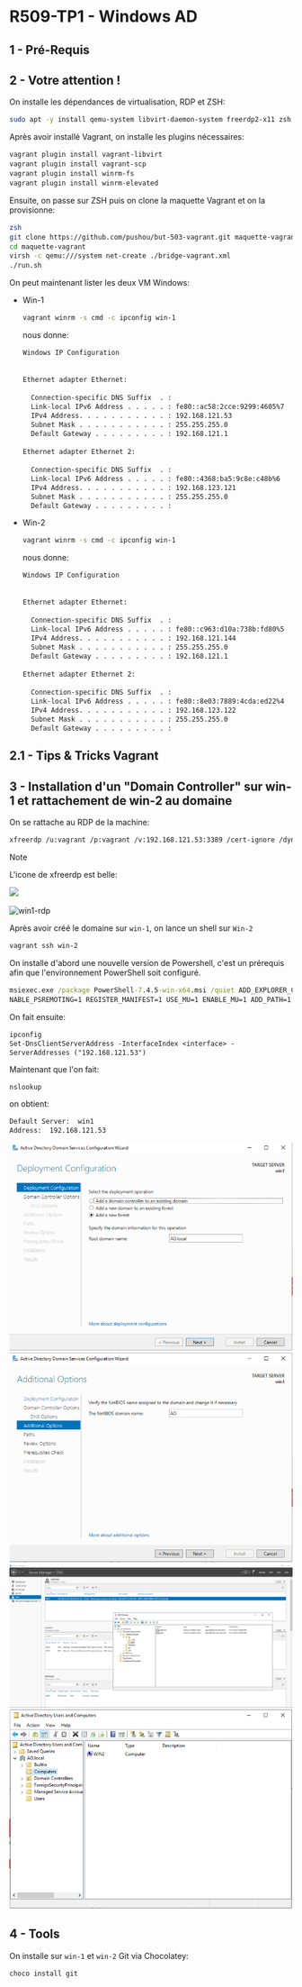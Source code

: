 # R509-TP1 - Windows AD

## 1 - Pré-Requis

## 2 - Votre attention !

On installe les dépendances de virtualisation, RDP et ZSH:

```sh
sudo apt -y install qemu-system libvirt-daemon-system freerdp2-x11 zsh
```

Après avoir installé Vagrant, on installe les plugins nécessaires:

```sh
vagrant plugin install vagrant-libvirt
vagrant plugin install vagrant-scp
vagrant plugin install winrm-fs
vagrant plugin install winrm-elevated
```

Ensuite, on passe sur ZSH puis on clone la maquette Vagrant
et on la provisionne:

```sh
zsh
git clone https://github.com/pushou/but-503-vagrant.git maquette-vagrant
cd maquette-vagrant
virsh -c qemu:///system net-create ./bridge-vagrant.xml
./run.sh
```

On peut maintenant lister les deux VM Windows:

- Win-1

  ```sh
  vagrant winrm -s cmd -c ipconfig win-1
  ```

  nous donne:

  ```pwsh
  Windows IP Configuration


  Ethernet adapter Ethernet:

    Connection-specific DNS Suffix  . : 
    Link-local IPv6 Address . . . . . : fe80::ac58:2cce:9299:4605%7
    IPv4 Address. . . . . . . . . . . : 192.168.121.53
    Subnet Mask . . . . . . . . . . . : 255.255.255.0
    Default Gateway . . . . . . . . . : 192.168.121.1

  Ethernet adapter Ethernet 2:

    Connection-specific DNS Suffix  . : 
    Link-local IPv6 Address . . . . . : fe80::4368:ba5:9c8e:c48b%6
    IPv4 Address. . . . . . . . . . . : 192.168.123.121
    Subnet Mask . . . . . . . . . . . : 255.255.255.0
    Default Gateway . . . . . . . . . : 
  ```

- Win-2

  ```sh
  vagrant winrm -s cmd -c ipconfig win-1
  ```

  nous donne:

  ```pwsh
  Windows IP Configuration


  Ethernet adapter Ethernet:

    Connection-specific DNS Suffix  . : 
    Link-local IPv6 Address . . . . . : fe80::c963:d10a:738b:fd80%5
    IPv4 Address. . . . . . . . . . . : 192.168.121.144
    Subnet Mask . . . . . . . . . . . : 255.255.255.0
    Default Gateway . . . . . . . . . : 192.168.121.1

  Ethernet adapter Ethernet 2:

    Connection-specific DNS Suffix  . : 
    Link-local IPv6 Address . . . . . : fe80::8e03:7889:4cda:ed22%4
    IPv4 Address. . . . . . . . . . . : 192.168.123.122
    Subnet Mask . . . . . . . . . . . : 255.255.255.0
    Default Gateway . . . . . . . . . : 
  ```

## 2.1 - Tips & Tricks Vagrant

## 3 - Installation d'un "Domain Controller" sur win-1 et rattachement de win-2 au domaine

On se rattache au RDP de la machine:

```sh
xfreerdp /u:vagrant /p:vagrant /v:192.168.121.53:3389 /cert-ignore /dynamic-resolution
```

> [!NOTE]
> L'icone de xfreerdp est belle:
>
> ![](./src/img/xfreerdp-logo.png)


![win1-rdp](./src/img/win1-rdp.png)

Après avoir créé le domaine sur `win-1`, on lance un shell sur `Win-2`

```sh
vagrant ssh win-2
```

On installe d'abord une nouvelle version de Powershell, c'est un prérequis afin
que l'environnement PowerShell soit configuré.

```cmd
msiexec.exe /package PowerShell-7.4.5-win-x64.msi /quiet ADD_EXPLORER_CONTEXT_MENU_OPENPOWERSHELL=1 ADD_FILE_CONTEXT_MENU_RUNPOWERSHELL=1 E
NABLE_PSREMOTING=1 REGISTER_MANIFEST=1 USE_MU=1 ENABLE_MU=1 ADD_PATH=1
```

On fait ensuite:

```pwsh
ipconfig
Set-DnsClientServerAddress -InterfaceIndex <interface> -ServerAddresses ("192.168.121.53")
```

Maintenant que l'on fait:

```pwsh
nslookup
```

on obtient:

```pwsh
Default Server:  win1
Address:  192.168.121.53
```

![](./src/img/new-forest.PNG)
![](./src/img/netbios.PNG)
![](./src/img/dns-dc.PNG)
![](./src/img/group-AD.PNG)

## 4 - Tools

On installe sur `win-1` et `win-2` Git via Chocolatey:

```
choco install git
```
